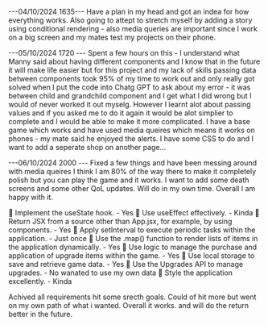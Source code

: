 ---04/10/2024 1635--- Have a plan in my head and got an indea for how everything works. Also going to attept to stretch myself by adding a story using conditional rendering - also media queries are important since I work on a big screen and my mates test my projects on their phone.

---05/10/2024 1720 --- Spent a few hours on this - I understand what Manny said about having different components and I know that in the future it will make life easier but for this project and my lack of skills passing data between components took 95% of my time to work out and only really got solved when I put the code into Chatg GPT to ask about my error - it was between child and grandchild component and I get what I did wrong but I would of never worked it out myselg. However I learnt alot about passing values and if you asked me to do it again it would be alot simplier to complete and I would be able to make it more complicated. I have a base game which works and have used media queires which means it works on phones - my mate said he enjoyed the alerts. I have some CSS to do and I want to add a seperate shop on another page...

---06/10/2024 2000 --- Fixed a few things and have been messing around with media queires I think I am 80% of the way there to make it completely polish but you can play the game and it works. I want to add some death screens and some other QoL updates. Will do in my own time. Overall I am happy with it.

🎯 Implement the useState hook. - Yes
🎯 Use useEffect effectively. - Kinda
🎯 Return JSX from a source other than App.jsx, for example, by using components. - Yes
🎯 Apply setInterval to execute periodic tasks within the application. - Just once
🎯 Use the .map() function to render lists of items in the application dynamically. - Yes
🎯 Use logic to manage the purchase and application of upgrade items within the game. - Yes
🏹 Use local storage to save and retrieve game data. - Yes
🏹 Use the Upgrades API to manage upgrades. - No wanated to use my own data
🏹 Style the application excellently. - Kinda

Achived all requirements hit some srecth goals. Could of hit more but went on my own path of what i wanted. Overall it works. and will do the return better in the future.
